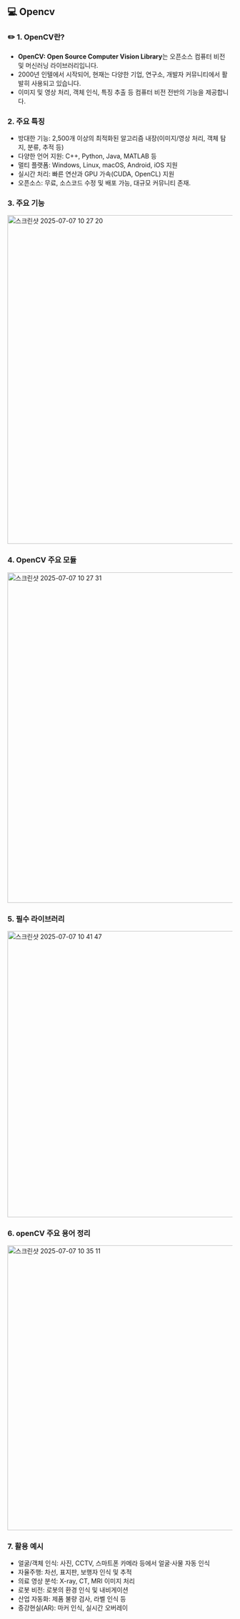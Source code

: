 ## 💻 Opencv

### ✏️ 1. OpenCV란?
- **OpenCV: Open Source Computer Vision Library**는 오픈소스 컴퓨터 비전 및 머신러닝 라이브러리입니다.
- 2000년 인텔에서 시작되어, 현재는 다양한 기업, 연구소, 개발자 커뮤니티에서 활발히 사용되고 있습니다.
- 이미지 및 영상 처리, 객체 인식, 특징 추출 등 컴퓨터 비전 전반의 기능을 제공합니다.


### 2. 주요 특징
- 방대한 기능: 2,500개 이상의 최적화된 알고리즘 내장(이미지/영상 처리, 객체 탐지, 분류, 추적 등)
- 다양한 언어 지원: C++, Python, Java, MATLAB 등
- 멀티 플랫폼: Windows, Linux, macOS, Android, iOS 지원
- 실시간 처리: 빠른 연산과 GPU 가속(CUDA, OpenCL) 지원
- 오픈소스: 무료, 소스코드 수정 및 배포 가능, 대규모 커뮤니티 존재.

### 3. 주요 기능
<img width="736" alt="스크린샷 2025-07-07 10 27 20" src="https://github.com/user-attachments/assets/e85b04fe-58a2-4e31-a57c-dab8e1fcd886" />


### 4. OpenCV 주요 모듈
<img width="740" alt="스크린샷 2025-07-07 10 27 31" src="https://github.com/user-attachments/assets/f36b6db6-c47d-4c42-acc8-1fc977225d55" />


### 5. 필수 라이브러리
<img width="641" alt="스크린샷 2025-07-07 10 41 47" src="https://github.com/user-attachments/assets/104859a2-f806-496d-8734-48e4a4465508" />



### 6. openCV 주요 용어 정리
<img width="638" alt="스크린샷 2025-07-07 10 35 11" src="https://github.com/user-attachments/assets/ef5a59b9-67aa-4e9f-afa0-90913ce33717" />

### 7. 활용 예시
- 얼굴/객체 인식: 사진, CCTV, 스마트폰 카메라 등에서 얼굴·사물 자동 인식
- 자율주행: 차선, 표지판, 보행자 인식 및 추적
- 의료 영상 분석: X-ray, CT, MRI 이미지 처리
- 로봇 비전: 로봇의 환경 인식 및 내비게이션
- 산업 자동화: 제품 불량 검사, 라벨 인식 등
- 증강현실(AR): 마커 인식, 실시간 오버레이

